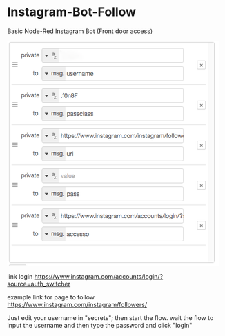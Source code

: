# Instagram-Bot-Follow
Basic Node-Red Instagram Bot (Front door access)


<img src="secrets.png?raw=true">

link login https://www.instagram.com/accounts/login/?source=auth_switcher

example link for page to follow https://www.instagram.com/instagram/followers/


Just edit your username in "secrets"; then start the flow. wait the flow to input the username and then type the password and click "login"
